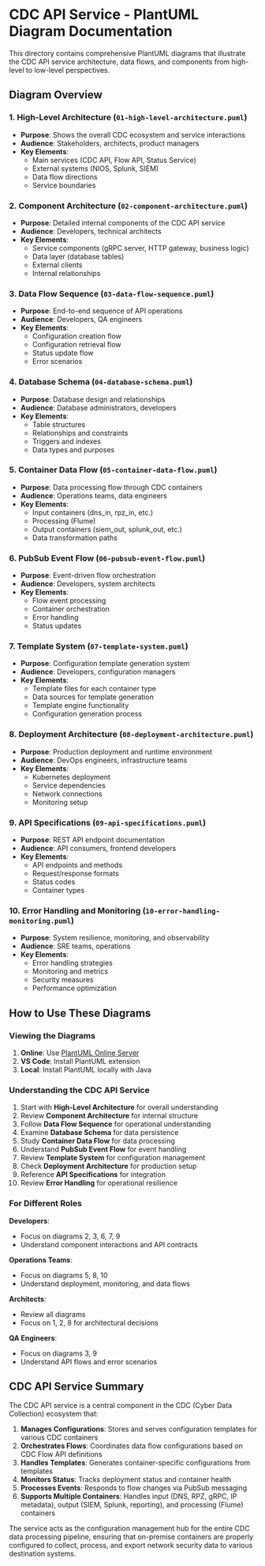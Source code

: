 # CDC API Service - PlantUML Diagram Documentation

This directory contains comprehensive PlantUML diagrams that illustrate the CDC API service architecture, data flows, and components from high-level to low-level perspectives.

## Diagram Overview

### 1. High-Level Architecture (`01-high-level-architecture.puml`)
- **Purpose**: Shows the overall CDC ecosystem and service interactions
- **Audience**: Stakeholders, architects, product managers
- **Key Elements**: 
  - Main services (CDC API, Flow API, Status Service)
  - External systems (NIOS, Splunk, SIEM)
  - Data flow directions
  - Service boundaries

### 2. Component Architecture (`02-component-architecture.puml`)
- **Purpose**: Detailed internal components of the CDC API service
- **Audience**: Developers, technical architects
- **Key Elements**:
  - Service components (gRPC server, HTTP gateway, business logic)
  - Data layer (database tables)
  - External clients
  - Internal relationships

### 3. Data Flow Sequence (`03-data-flow-sequence.puml`)
- **Purpose**: End-to-end sequence of API operations
- **Audience**: Developers, QA engineers
- **Key Elements**:
  - Configuration creation flow
  - Configuration retrieval flow
  - Status update flow
  - Error scenarios

### 4. Database Schema (`04-database-schema.puml`)
- **Purpose**: Database design and relationships
- **Audience**: Database administrators, developers
- **Key Elements**:
  - Table structures
  - Relationships and constraints
  - Triggers and indexes
  - Data types and purposes

### 5. Container Data Flow (`05-container-data-flow.puml`)
- **Purpose**: Data processing flow through CDC containers
- **Audience**: Operations teams, data engineers
- **Key Elements**:
  - Input containers (dns_in, rpz_in, etc.)
  - Processing (Flume)
  - Output containers (siem_out, splunk_out, etc.)
  - Data transformation paths

### 6. PubSub Event Flow (`06-pubsub-event-flow.puml`)
- **Purpose**: Event-driven flow orchestration
- **Audience**: Developers, system architects
- **Key Elements**:
  - Flow event processing
  - Container orchestration
  - Error handling
  - Status updates

### 7. Template System (`07-template-system.puml`)
- **Purpose**: Configuration template generation system
- **Audience**: Developers, configuration managers
- **Key Elements**:
  - Template files for each container type
  - Data sources for template generation
  - Template engine functionality
  - Configuration generation process

### 8. Deployment Architecture (`08-deployment-architecture.puml`)
- **Purpose**: Production deployment and runtime environment
- **Audience**: DevOps engineers, infrastructure teams
- **Key Elements**:
  - Kubernetes deployment
  - Service dependencies
  - Network connections
  - Monitoring setup

### 9. API Specifications (`09-api-specifications.puml`)
- **Purpose**: REST API endpoint documentation
- **Audience**: API consumers, frontend developers
- **Key Elements**:
  - API endpoints and methods
  - Request/response formats
  - Status codes
  - Container types

### 10. Error Handling and Monitoring (`10-error-handling-monitoring.puml`)
- **Purpose**: System resilience, monitoring, and observability
- **Audience**: SRE teams, operations
- **Key Elements**:
  - Error handling strategies
  - Monitoring and metrics
  - Security measures
  - Performance optimization

## How to Use These Diagrams

### Viewing the Diagrams
1. **Online**: Use [PlantUML Online Server](http://www.plantuml.com/plantuml/)
2. **VS Code**: Install PlantUML extension
3. **Local**: Install PlantUML locally with Java

### Understanding the CDC API Service
1. Start with **High-Level Architecture** for overall understanding
2. Review **Component Architecture** for internal structure
3. Follow **Data Flow Sequence** for operational understanding
4. Examine **Database Schema** for data persistence
5. Study **Container Data Flow** for data processing
6. Understand **PubSub Event Flow** for event handling
7. Review **Template System** for configuration management
8. Check **Deployment Architecture** for production setup
9. Reference **API Specifications** for integration
10. Review **Error Handling** for operational resilience

### For Different Roles

**Developers**:
- Focus on diagrams 2, 3, 6, 7, 9
- Understand component interactions and API contracts

**Operations Teams**:
- Focus on diagrams 5, 8, 10
- Understand deployment, monitoring, and data flows

**Architects**:
- Review all diagrams
- Focus on 1, 2, 8 for architectural decisions

**QA Engineers**:
- Focus on diagrams 3, 9
- Understand API flows and error scenarios

## CDC API Service Summary

The CDC API service is a central component in the CDC (Cyber Data Collection) ecosystem that:

1. **Manages Configurations**: Stores and serves configuration templates for various CDC containers
2. **Orchestrates Flows**: Coordinates data flow configurations based on CDC Flow API definitions
3. **Handles Templates**: Generates container-specific configurations from templates
4. **Monitors Status**: Tracks deployment status and container health
5. **Processes Events**: Responds to flow changes via PubSub messaging
6. **Supports Multiple Containers**: Handles input (DNS, RPZ, gRPC, IP metadata), output (SIEM, Splunk, reporting), and processing (Flume) containers

The service acts as the configuration management hub for the entire CDC data processing pipeline, ensuring that on-premise containers are properly configured to collect, process, and export network security data to various destination systems.

